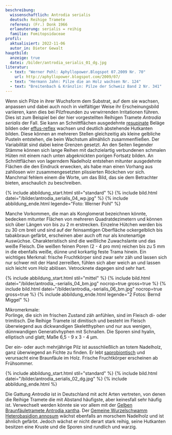 ```yaml
---
beschreibung:
  wissenschaftlich: Antrodia serialis
  deutsch: Reihige Tramete
  referenz: (Fr.) Donk 1966
  erlaeuterung: serialis = reihig
  familie: Fomitopsidaceae
profil:
  aktualisiert: 2022-11-06
  autor_in: Dieter Gewalt
hauptbild:
  anzeige: true
  datei: /bilder/antrodia_serialis_01_dg.jpg
literatur:
  - text: "Werner Pohl: Aphyllopower.Blogspot 07.2009 Nr. 70"
    url: http://aphyllopower.blogspot.com/2009/07/
  - text: "Hermann Jahn: Pilze die an Holz wachsen Nr. 124"
  - text: "Breitenbach & Kränzlin: Pilze der Schweiz Band 2 Nr. 341"
---
```

Wenn sich Pilze in ihrer Wuchsform dem Substrat, auf dem sie wachsen, anpassen und dabei auch noch in vielfältiger Weise ihr Erscheinungsbild variieren, kann dies bei Pilzfreunden zu verwirrenden Irritationen führen. Dies ist zum Beispiel bei der hier vorgestellten Reihigen Tramete *Antrodia serialis* der Fall. Sie kann an Schnittflächen ausgedehnte [resupinate](resupinat "Glossar") Beläge bilden oder [effus-reflex](effus-reflex "Glossar") wachsen und deutlich abstehende Hutkanten bilden. Diese können an mehreren Stellen gleichzeitig als kleine gelbliche Pusteln entstehen, die beim Wachstum allmählich zusammenfließen. Der Variabilität sind dabei keine Grenzen gesetzt. An den Seiten liegender Stämme können sich lange Reihen mit dachzielartig verbundenen schmalen Hüten mit einem nach unten abgeknickten porigen Fortsatz bilden. An Schnittflächen von lagerndem Nadelholz entstehen mitunter ausgedehnte Flächen die den Eindruck erwecken, als habe man einen Vorhang aus zahllosen wirr zusammengesetzten plissierten Röckchen vor sich. Manchmal fehlem einem die Worte, um das Bild, das sie dem Betrachter bieten, anschaulich zu beschreiben.

{% include abbildung_start.html stil="standard" %}
{% include bild.html datei="/bilder/antrodia_serialis_04_wp.jpg" %}
{% include abbildung_ende.html legende="Foto: Werner Pohl" %}

Manche Vorkommen, die man als Konglomerat bezeichnen könnte, bedecken mitunter Flächen von mehreren Quadratdezimetern und können sich über Längen von bis zu 2 m erstrecken. Einzelne Hütchen werden bis zu 30 cm breit und sind auf der feinsamtigen Oberfläche ockergelblich bis tabakbraun gefärbt, erscheinen aber auch oft nur als knotenartige Auswüchse. Charakteristisch sind die weißliche Zuwachslante und das weiße Fleisch. Die weißen feinen Poren (2 - 4 pro mm) reichen bis zu 5 mm in die ebenfalls weiße, dünne und korkartig feste Trama hinein. Ein wichtiges Merkmal: frische Fruchtkörper sind zwar sehr zäh und lassen sich nur schwer mit der Hand zerreißen, fühlen sich aber weich an und lassen sich leicht vom Holz ablösen. Vetrocknete dagegen sind sehr hart.

{% include abbildung_start.html stil="mittel" %}
{% include bild.html datei="/bilder/antrodia_-serialis_04_bm.jpg" nocrop=true gross=true %}
{% include bild.html datei="/bilder/antrodia_-serialis_06_bm.jpg" nocrop=true gross=true %}
{% include abbildung_ende.html legende="2 Fotos: Bernd Miggel" %}

Mikromerkmale:\
Porlinge, die sich im frischen Zustand zäh anfühlen, sind im Fleisch di- oder trimitisch. Die Reihige Tramete ist dimitisch und besteht im Fleisch überwiegend aus dickwandigen Skeletthyphen und nur aus wenigen, dünnwandigen Generativhyphen mit Schnallen. Die Sporen sind hyalin, elliptisch und glatt; Maße 6,5 - 9 x 3 - 4 µm.

Der ein- oder auch mehrjährige Pilz ist ausschließlich an totem Nadelholz, ganz überwiegend an Fichte zu finden. Er lebt [saprobiontisch](saprobiontisch "Glossar") und verursacht eine Braunfäule im Holz. Frische Fruchtkörper erscheinen ab Frühsommer.

{% include abbildung_start.html stil="standard" %}
{% include bild.html datei="/bilder/antrodia_serialis_02_dg.jpg" %}
{% include abbildung_ende.html %}

Die Gattung *Antrodia* ist in Deutschland mit acht Arten vertreten, von denen die Reihige Tramete die mit Abstand häufigste, aber keinesfall sehr häufig ist. Verwechselt werden könnte sie vor allem mit der [Gelben Braunfäuletramete Antrodia xantha](/pilze/antrodia-xantha-gelbe-braunfäuletramete-gelblicher-resupinatporling). Der [Gemeine Wurzelschwamm Heterobasidion annosum](/pilze/heterobasidion-annosum-wurzelschwamm) wächst ebenfalls an morschem Nadelholz und ist ähnlich gefärbt. Jedoch wächst er nicht derart stark reihig, seine Hutkanten besitzen eine Kruste und die Sporen sind rundlich und warzig.